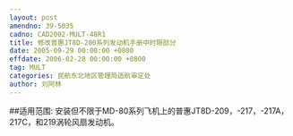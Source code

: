 ```yaml
---
layout: post
amendno: 39-5035
cadno: CAD2002-MULT-48R1
title: 修改普惠JT8D-200系列发动机手册中时限部分
date: 2005-09-29 00:00:00 +0800
effdate: 2006-02-28 00:00:00 +0800
tag: MULT
categories: 民航东北地区管理局适航审定处
author: 刘阿林
---
```


##适用范围:
安装但不限于MD-80系列飞机上的普惠JT8D-209，-217，-217A，217C，和219涡轮风扇发动机。

